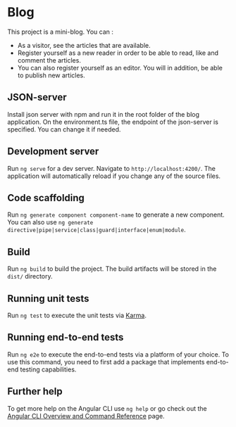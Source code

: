 # Blog

This project is a mini-blog. You can :
* As a visitor, see the articles that are available.
* Register yourself as a new reader in order to be able to read, like and comment the articles.
* You can also register yourself as an editor. You will in addition,  be able to publish new articles.

## JSON-server

Install json server with npm and run it in the root folder of the blog application. On the environment.ts file, the endpoint of the json-server is specified. You can change it if needed.

## Development server

Run `ng serve` for a dev server. Navigate to `http://localhost:4200/`. The application will automatically reload if you change any of the source files. 

## Code scaffolding

Run `ng generate component component-name` to generate a new component. You can also use `ng generate directive|pipe|service|class|guard|interface|enum|module`.

## Build

Run `ng build` to build the project. The build artifacts will be stored in the `dist/` directory.

## Running unit tests

Run `ng test` to execute the unit tests via [Karma](https://karma-runner.github.io).

## Running end-to-end tests

Run `ng e2e` to execute the end-to-end tests via a platform of your choice. To use this command, you need to first add a package that implements end-to-end testing capabilities.

## Further help

To get more help on the Angular CLI use `ng help` or go check out the [Angular CLI Overview and Command Reference](https://angular.io/cli) page.
